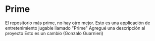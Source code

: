 # Prime
El repositorio más prime, no hay otro mejor.
Esto es una applicación de entretenimiento jugable llamado "Prime"
Agregué una descripción al proyecto
Esto es un cambio (Gonzalo Guarnieri)
